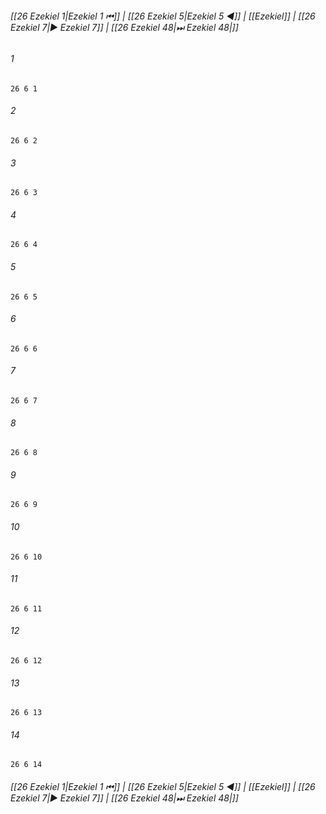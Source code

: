
###### [[26 Ezekiel 1|Ezekiel 1 ⏮]] | [[26 Ezekiel 5|Ezekiel 5 ◀]] | [[Ezekiel]] | [[26 Ezekiel 7|▶ Ezekiel 7]] | [[26 Ezekiel 48|⏭ Ezekiel 48|]]

###### 1
``` verse
26 6 1 
```
###### 2
``` verse
26 6 2 
```
###### 3
``` verse
26 6 3 
```
###### 4
``` verse
26 6 4 
```
###### 5
``` verse
26 6 5 
```
###### 6
``` verse
26 6 6 
```
###### 7
``` verse
26 6 7 
```
###### 8
``` verse
26 6 8 
```
###### 9
``` verse
26 6 9 
```
###### 10
``` verse
26 6 10 
```
###### 11
``` verse
26 6 11 
```
###### 12
``` verse
26 6 12 
```
###### 13
``` verse
26 6 13 
```
###### 14
``` verse
26 6 14 
```

###### [[26 Ezekiel 1|Ezekiel 1 ⏮]] | [[26 Ezekiel 5|Ezekiel 5 ◀]] | [[Ezekiel]] | [[26 Ezekiel 7|▶ Ezekiel 7]] | [[26 Ezekiel 48|⏭ Ezekiel 48|]]

